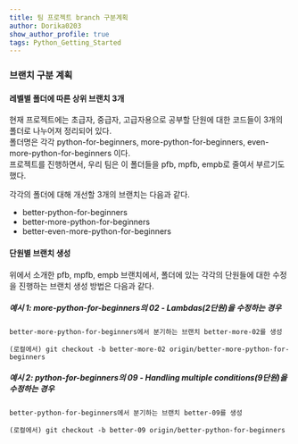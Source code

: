 ```yaml
---
title: 팀 프로젝트 branch 구분계획
author: Dorika0203  
show_author_profile: true
tags: Python_Getting_Started
---
```


### 브랜치 구분 계획

#### 레벨별 폴더에 따른 상위 브랜치 3개


현재 프로젝트에는 초급자, 중급자, 고급자용으로 공부할 단원에 대한 코드들이 3개의 폴더로 나누어져 정리되어 있다.<br/>폴더명은 각각 python-for-beginners, more-python-for-beginners, even-more-python-for-beginners 이다.<br/>프로젝트를 진행하면서, 우리 팀은 이 폴더들을 pfb, mpfb, empb로 줄여서 부르기도 했다.

각각의 폴더에 대해 개선할 3개의 브랜치는 다음과 같다.

- better-python-for-beginners
- better-more-python-for-beginners
- better-even-more-python-for-beginners

#### 단원별 브랜치 생성

위에서 소개한 pfb, mpfb, empb 브랜치에서, 폴더에 있는 각각의 단원들에 대한 수정을 진행하는 브랜치 생성 방법은 다음과 같다.

##### 예시 1: more-python-for-beginners의 02 - Lambdas(2단원)을 수정하는 경우

    better-more-python-for-beginners에서 분기하는 브랜치 better-more-02를 생성
    
    (로컬에서) git checkout -b better-more-02 origin/better-more-python-for-beginners
    
    
    
##### 예시 2: python-for-beginners의 09 - Handling multiple conditions(9단원)을 수정하는 경우

    better-python-for-beginners에서 분기하는 브랜치 better-09를 생성
    
    (로컬에서) git checkout -b better-09 origin/better-python-for-beginners
    
    
